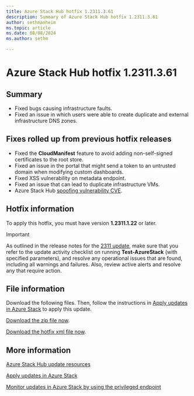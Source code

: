```yaml
---
title: Azure Stack Hub hotfix 1.2311.3.61
description: Summary of Azure Stack Hub hotfix 1.2311.3.61
author: sethmanheim
ms.topic: article
ms.date: 08/08/2024
ms.author: sethm

---
```


# Azure Stack Hub hotfix 1.2311.3.61

## Summary

- Fixed bugs causing infrastructure faults.
- Fixed an issue in which users were able to create duplicate and external infrastructure DNS zones.

## Fixes rolled up from previous hotfix releases

- Fixed the **CloudManifest** feature to avoid adding non-self-signed certificates to the root store.
- Fixed an issue in the portal that might send a token to an untrusted domain when modifying custom dashboards.
- Fixed XSS vulnerability on metadata endpoint.
- Fixed an issue that can lead to duplicate infrastructure VMs.
- Azure Stack Hub [spoofing vulnerability CVE](https://msrc.microsoft.com/update-guide/vulnerability/CVE-2024-20679).

## Hotfix information

To apply this hotfix, you must have version **1.2311.1.22** or later.

> [!IMPORTANT]
> As outlined in the release notes for the [2311 update](release-notes.md?view=azs-2311&preserve-view=true), make sure that you refer to the update activity checklist on running **Test-AzureStack** (with specified parameters), and resolve any operational issues that are found, including all warnings and failures. Also, review active alerts and resolve any that require action.

## File information

Download the following files. Then, follow the instructions in [Apply updates in Azure Stack](azure-stack-apply-updates.md) to apply this update.

[Download the zip file now](https://azurestackhub.azureedge.net/PR/download/MAS_ProdHotfix_1.2311.3.61/HotFix/AzS_Update_1.2311.3.61.zip).

[Download the hotfix xml file now](https://azurestackhub.azureedge.net/PR/download/MAS_ProdHotfix_1.2311.3.61/HotFix/metadata.xml).

## More information

[Azure Stack Hub update resources](azure-stack-updates.md)

[Apply updates in Azure Stack](azure-stack-apply-updates.md)

[Monitor updates in Azure Stack by using the privileged endpoint](azure-stack-monitor-update.md)
